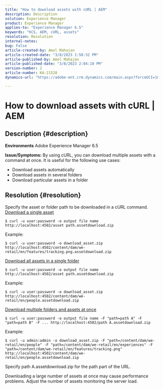 ```yaml
---
title: "How to download assets with cURL | AEM"
description: Description
solution: Experience Manager
product: Experience Manager
applies-to: "Experience Manager 6.5"
keywords: "KCS, AEM, cURL, assets"
resolution: Resolution
internal-notes: 
bug: False
article-created-by: Amol Mahajan
article-created-date: "3/8/2023 1:58:32 PM"
article-published-by: Amol Mahajan
article-published-date: "3/8/2023 2:04:10 PM"
version-number: 2
article-number: KA-21528
dynamics-url: "https://adobe-ent.crm.dynamics.com/main.aspx?forceUCI=1&pagetype=entityrecord&etn=knowledgearticle&id=dc8a114f-b9bd-ed11-83ff-6045bd006268"

---
```

# How to download assets with cURL | AEM

## Description {#description}

<b>Environments</b>
Adobe Experience Manager 6.5


<b>Issue/Symptoms:</b>
By using cURL, you can download multiple assets with a command at once. It is useful for the following use cases:

- Download assets automatically
- Download assets in several folders
- Download particular assets in a folder



## Resolution {#resolution}

Specify the asset or folder path to be downloaded in a cURL command.<br>
<u>Download a single asset</u>


```
$ curl -u user:password -o output file name http://localhost:4502/asset path.assetdownload.zip
```


Example:


```
$ curl -u user:password -o download_asset.zip http://localhost:4502/content/dam/we-retail/en/features/tracking.png.assetdownload.zip
```


<u>Download all assets in a single folder</u>


```
$ curl -u user:password -o output file name http://localhost:4502/asset path.assetdownload.zip
```


Example:


```
$ curl -u user:password -o download_asset.zip http://localhost:4502/content/dam/we-retail/en/people.assetdownload.zip
```


<u>Download multiple folders and assets at once</u>


```
$ curl -u user:password -o output file name -F "path=path A" -F "path=path B" -F ... http://localhost:4502/path A.assetdownload.zip
```


Example:


```
$ curl -u admin:admin -o download_asset.zip -F "path=/content/dam/we-retail/en/people" -F "path=/content/dam/we-retail/en/experiences" -F "path=/content/dam/we-retail/en/features/tracking.png" http://localhost:4502/content/dam/we-retail/en/people.assetdownload.zip
```


Specify path A.assetdownload.zip for the path part of the URL.

Downloading a large number of assets at once may cause performance problems. Adjust the number of assets monitoring the server load.
